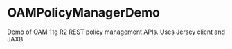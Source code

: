 OAMPolicyManagerDemo
====================

Demo of OAM 11g R2 REST policy management APIs. Uses Jersey client and JAXB


